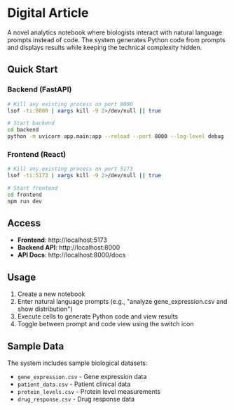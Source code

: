 # Digital Article

A novel analytics notebook where biologists interact with natural language prompts instead of code. The system generates Python code from prompts and displays results while keeping the technical complexity hidden.

## Quick Start

### Backend (FastAPI)
```bash
# Kill any existing process on port 8000
lsof -ti:8000 | xargs kill -9 2>/dev/null || true

# Start backend
cd backend
python -m uvicorn app.main:app --reload --port 8000 --log-level debug
```

### Frontend (React)
```bash
# Kill any existing process on port 5173
lsof -ti:5173 | xargs kill -9 2>/dev/null || true

# Start frontend
cd frontend
npm run dev
```

## Access
- **Frontend**: http://localhost:5173
- **Backend API**: http://localhost:8000
- **API Docs**: http://localhost:8000/docs

## Usage
1. Create a new notebook
2. Enter natural language prompts (e.g., "analyze gene_expression.csv and show distribution")
3. Execute cells to generate Python code and view results
4. Toggle between prompt and code view using the switch icon

## Sample Data
The system includes sample biological datasets:
- `gene_expression.csv` - Gene expression data
- `patient_data.csv` - Patient clinical data
- `protein_levels.csv` - Protein level measurements
- `drug_response.csv` - Drug response data
